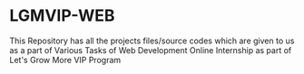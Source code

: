 # LGMVIP-WEB

This Repository has all the projects files/source codes which are given to us as a part of Various Tasks of Web Development Online Internship as part of Let's Grow More VIP Program 
